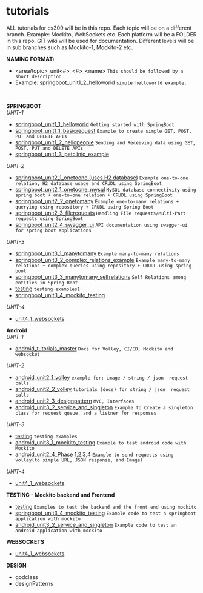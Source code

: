 # tutorials

ALL tutorials for cs309 will be in this repo.
Each topic will be on a different branch. Example: Mockito, WebSockets etc.
Each platform will be a FOLDER in this repo.
GIT wiki will be used for documentation.
Different levels will be in sub branches such as Mockito-1, Mockito-2 etc.


**NAMING FORMAT:** 
*  \<area/topic\>\_unit<#>\_\<\#\>\_\<name\>    `This should be followed by a short description`
*  Example: springboot_unit1_2_helloworld   `simple helloworld example.`

 <br/>
 

**SPRINGBOOT**  
*UNIT-1*
*  [springboot_unit1_1_helloworld](https://git.linux.iastate.edu/cs309/tutorials/tree/springboot_unit1_1_helloworld) `Getting started with SpringBoot`
*  [springboot_unit1_1_basicrequest](https://git.linux.iastate.edu/cs309/tutorials/tree/springboot_unit1_1_basicrequest) `Example to create simple GET, POST, PUT and DELETE APIs`
*  [springboot_unit1_2_hellopeople](https://git.linux.iastate.edu/cs309/tutorials/tree/springboot_unit1_2_hellopeople) `Sending and Receiving data using GET, POST, PUT and DELETE APIs`
*  [springboot_unit1_3_petclinic_example](https://git.linux.iastate.edu/cs309/tutorials/tree/springboot_unit1_3_petclinic_example) 

*UNIT-2*
*  [springboot_unit2_1_onetoone  (uses H2 database)](https://git.linux.iastate.edu/cs309/tutorials/tree/springboot_unit2_1_onetoone) `Example one-to-one relation, H2 database usage and CRUDL using SpringBoot`
*  [springboot_unit2_1_onetoone_mysql](https://git.linux.iastate.edu/cs309/tutorials/tree/springboot_unit2_1_onetoone_mysql) `MySQL database connectivity using spring boot + one-to-one relation + CRUDL using SpringBoot`
*  [springboot_unit2_2_onetomany](https://git.linux.iastate.edu/cs309/tutorials/tree/springboot_unit2_2_onetomany) `Example one-to-many relations + querying using repository + CRUDL using Spring Boot`
*  [springboot_unit2_3_filerequests](https://git.linux.iastate.edu/cs309/tutorials/tree/springboot_unit2_3_filerequests) `Handling File requests/Multi-Part requests using SpringBoot`
*  [springboot_unit2_4_swagger_ui](https://git.linux.iastate.edu/cs309/tutorials/tree/springboot_unit2_4_swagger_ui) `API documentation using swagger-ui for spring boot applications`

*UNIT-3*
*  [springboot_unit3_1_manytomany](https://git.linux.iastate.edu/cs309/tutorials/tree/springboot_unit3_1_manytomany) `Example many-to-many relations`
*  [springboot_unit3_2_complex_relations_example](https://git.linux.iastate.edu/cs309/tutorials/tree/springboot_unit3_2_complex_relations_example) `Example many-to-many relations + complex queries using repository + CRUDL using spring boot`
*  [springboot_unit3_3_manytomany_selfrelations](https://git.linux.iastate.edu/cs309/tutorials/tree/springboot_unit3_3_manytomany_selfrelations) `Self Relations among entities in Spring Boot`
*  [testing](https://git.linux.iastate.edu/cs309/tutorials/tree/testing) `testing examples1`
*  [springboot_unit3_4_mockito_testing](https://git.linux.iastate.edu/cs309/tutorials/tree/springboot_unit3_4_mockito_testing)

*UNIT-4*
* [unit4_1_websockets](https://git.linux.iastate.edu/cs309/tutorials/tree/unit4_1_websockets)

**Android**  
*UNIT-1*
* [android_tutorials_master](https://git.linux.iastate.edu/cs309/tutorials/tree/android_tutorials_master) `Docs for Volley, CI/CD, Mockito and websocket`

*UNIT-2*
* [android_unit2_1_volley](https://git.linux.iastate.edu/cs309/tutorials/tree/android_unit2_1_volley) `example for: image / string / json  request calls`
* [android_unit2_2_volley](https://git.linux.iastate.edu/cs309/tutorials/tree/android_unit2_2_volley) `tutorials (docs) for string / json  request calls `
* [android_unit2_3_designpattern](https://git.linux.iastate.edu/cs309/tutorials/tree/android_unit2_3_designpattern) `MVC, Interfaces`
* [android_unit3_2_service_and_singleton](https://git.linux.iastate.edu/cs309/tutorials/tree/android_unit3_2_service_and_singleton) `Example to Create a singleton class for request queue, and a listner for responses`


*UNIT-3*
* [testing](https://git.linux.iastate.edu/cs309/tutorials/tree/testing) `testing examples`
* [android_unit3_1_mockito_testing](https://git.linux.iastate.edu/cs309/tutorials/tree/android_unit3_1_mockito_testing) `Example to test android code with Mockito`
* [android_unit2_4_Phase 1,2,3,4](https://git.linux.iastate.edu/cs309/tutorials/tree/android_unit2_4_phases) `Example to send requests using volley(to simple URL, JSON response, and Image)`

*UNIT-4*
* [unit4_1_websockets](https://git.linux.iastate.edu/cs309/tutorials/tree/unit4_1_websockets)


**TESTING - Mockito backend and Frontend**
*  [testing](https://git.linux.iastate.edu/cs309/tutorials/tree/testing) `Examples to test the backend and the front end using mockito`
*  [springboot_unit3_4_mockito_testing](https://git.linux.iastate.edu/cs309/tutorials/tree/springboot_unit3_4_mockito_testing) `Example code to test a springboot application with mockito`
*  [android_unit3_2_service_and_singleton](https://git.linux.iastate.edu/cs309/tutorials/tree/android_unit3_2_service_and_singleton) `Example code to test an android application with mockito`

**WEBSOCKETS**
*  [unit4_1_websockets](https://git.linux.iastate.edu/cs309/tutorials/tree/unit4_1_websockets)


**DESIGN**
*  godclass
*  designPatterns

